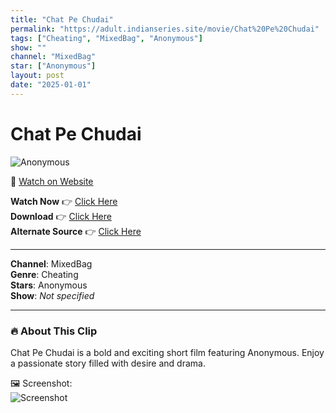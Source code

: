 ```yaml
---
title: "Chat Pe Chudai"
permalink: "https://adult.indianseries.site/movie/Chat%20Pe%20Chudai"
tags: ["Cheating", "MixedBag", "Anonymous"]
show: ""
channel: "MixedBag"
star: ["Anonymous"]
layout: post
date: "2025-01-01"
---
```


# Chat Pe Chudai

![Anonymous](https://shorts.desisins.com/wp-content/uploads/2023/12/Chat-Pe-Chudai-DesiSins.com_.jpg)

🔗 [Watch on Website](https://adult.indianseries.site/movie/Chat%20Pe%20Chudai)

**Watch Now** 👉 [Click Here](https://adult.indianseries.site/movie/Chat%20Pe%20Chudai)  
**Download** 👉 [Click Here](https://adult.indianseries.site/movie/Chat%20Pe%20Chudai)  
**Alternate Source** 👉 [Click Here](https://adult.indianseries.site/movie/Chat%20Pe%20Chudai)

---

**Channel**: MixedBag  
**Genre**: Cheating  
**Stars**: Anonymous  
**Show**: *Not specified*

---

### 🔥 About This Clip

Chat Pe Chudai is a bold and exciting short film featuring Anonymous. Enjoy a passionate story filled with desire and drama.
 
🖼️ Screenshot:  
![Screenshot](https://shorts.desisins.com/wp-content/uploads/2023/12/Chat-Pe-Chudai-DesiSins.com_.jpg)
